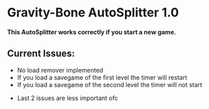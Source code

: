 # Gravity-Bone AutoSplitter 1.0
#### This AutoSplitter works correctly if you start a new game.
## Current Issues:
* No load remover implemented
* If you load a savegame of the first level the timer will restart
* If you load a savegame of the second level the timer will not start
+ Last 2 issues are less important ofc

